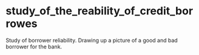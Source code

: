 # study_of_the_reability_of_credit_borrowes
Study of borrower reliability. Drawing up a picture of a good and bad borrower for the bank.
